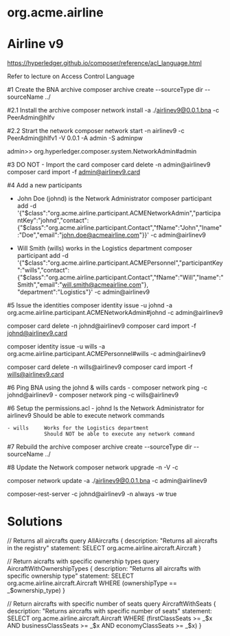 # org.acme.airline

# Airline v9

https://hyperledger.github.io/composer/reference/acl_language.html

Refer to lecture on Access Control Language


#1 Create the BNA archive
composer archive create  --sourceType dir --sourceName ../

#2.1 Install the archive
composer network install -a ./airlinev9@0.0.1.bna -c PeerAdmin@hlfv

#2.2 Strart the network
composer network start -n airlinev9 -c PeerAdmin@hlfv1 -V 0.0.1 -A admin -S adminpw

admin>> org.hyperledger.composer.system.NetworkAdmin#admin

#3 DO NOT - Import the card
composer card delete -n admin@airlinev9
composer card import -f admin@airlinev9.card

#4 Add a new participants

- John Doe (johnd) is the Network Administrator
composer participant add -d '{"$class":"org.acme.airline.participant.ACMENetworkAdmin","participantKey":"johnd","contact":{"$class":"org.acme.airline.participant.Contact","fName":"John","lname":"Doe","email":"john.doe@acmeairline.com"}}' -c admin@airlinev9

- Will Smith (wills) works in the Logistics department
composer participant add -d '{"$class":"org.acme.airline.participant.ACMEPersonnel","participantKey":"wills","contact":{"$class":"org.acme.airline.participant.Contact","fName":"Will","lname":"Smith","email":"will.smith@acmeairline.com"}, "department":"Logistics"}' -c admin@airlinev9

#5 Issue the identities
composer identity issue -u johnd -a org.acme.airline.participant.ACMENetworkAdmin#johnd -c admin@airlinev9

composer card delete -n johnd@airlinev9
composer card import -f johnd@airlinev9.card

composer identity issue -u wills -a org.acme.airline.participant.ACMEPersonnel#wills -c admin@airlinev9 

composer card delete -n wills@airlinev9
composer card import -f wills@airlinev9.card

#6 Ping BNA using the johnd & wills cards
    - composer network ping -c johnd@airlinev9
    - composer network ping -c wills@airlinev9

#6 Setup the permissions.acl
    - johnd     Is the Network Administrator for airlinev9
                Should be able to execute network commands

    - wills     Works for the Logistics department
                Should NOT be able to execute any network command

#7 Rebuild the archive
composer archive create  --sourceType dir --sourceName ../

#8 Update the Network
composer network upgrade -n <business-network-name> -V <business-network-version> -c <business-network-card>
    
composer network update -a ./airlinev9@0.0.1.bna -c admin@airlinev9




composer-rest-server -c johnd@airlinev9 -n always -w true

Solutions
=========
// Returns all aircrafts
query AllAircrafts {
 description: "Returns all aircrafts in the registry"
 statement:
 SELECT org.acme.airline.aircraft.Aircraft
}
 
// Return aicrafts with specific ownership types
query AircraftWithOwnershipTypes {
 description: "Returns all aircrafts with specific ownership type"
 statement:
 SELECT org.acme.airline.aircraft.Aircraft
 WHERE (ownershipType == _$ownership_type)
}
 
// Return aircrafts with specific number of seats
query AircraftWithSeats {
 description: "Returns aircrafts with specific number of seats"
 statement:
 SELECT org.acme.airline.aircraft.Aircraft
 WHERE (firstClassSeats >= _$x AND businessClassSeats >= _$x AND economyClassSeats >= _$x)
}
